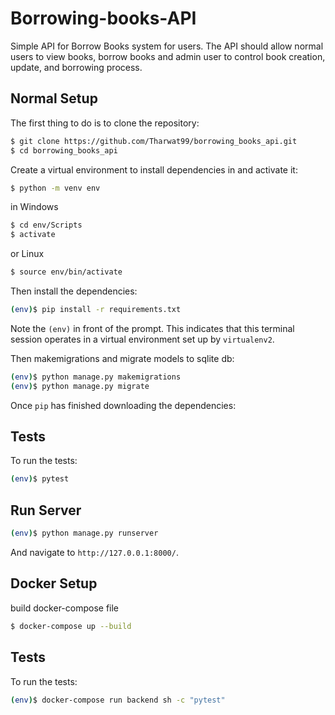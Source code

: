# Borrowing-books-API
Simple API for Borrow Books system for users. The API should allow normal users to view books, borrow books and 
admin user to control book creation, update, and borrowing process.

## Normal Setup

The first thing to do is to clone the repository:

```sh
$ git clone https://github.com/Tharwat99/borrowing_books_api.git
$ cd borrowing_books_api
```

Create a virtual environment to install dependencies in and activate it:

```sh
$ python -m venv env
```
in Windows
```sh
$ cd env/Scripts
$ activate
```
or Linux
```sh
$ source env/bin/activate
```

Then install the dependencies:

```sh
(env)$ pip install -r requirements.txt
```
Note the `(env)` in front of the prompt. This indicates that this terminal
session operates in a virtual environment set up by `virtualenv2`.

Then makemigrations and migrate models to sqlite db:

```sh
(env)$ python manage.py makemigrations 
(env)$ python manage.py migrate
```

Once `pip` has finished downloading the dependencies:

## Tests

To run the tests:
```sh
(env)$ pytest
```

## Run Server

```sh
(env)$ python manage.py runserver
```
And navigate to `http://127.0.0.1:8000/`.

## Docker Setup

build docker-compose file
```sh
$ docker-compose up --build
```
## Tests

To run the tests:
```sh
(env)$ docker-compose run backend sh -c "pytest"
```

